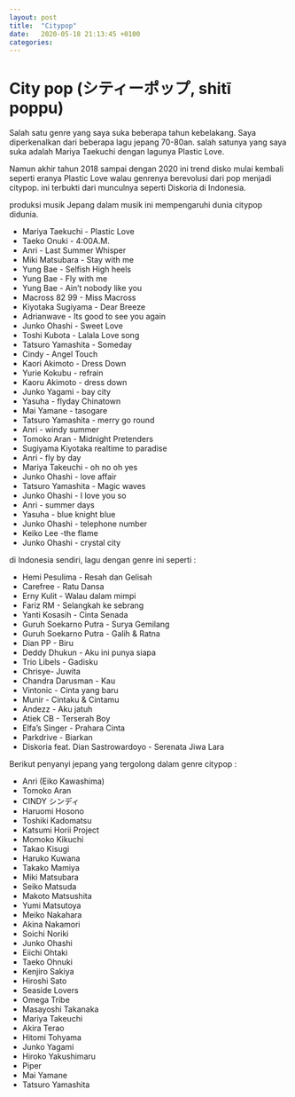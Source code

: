 ```yaml
---
layout: post
title:  "Citypop"
date:   2020-05-18 21:13:45 +0100
categories:
---
```


# City pop (シティーポップ, shitī poppu) 

Salah satu genre yang saya suka beberapa tahun kebelakang. Saya diperkenalkan dari beberapa lagu jepang 70-80an. salah satunya yang saya suka adalah Mariya Taekuchi dengan lagunya Plastic Love.

Namun akhir tahun 2018 sampai dengan 2020 ini trend disko mulai kembali seperti eranya Plastic Love walau genrenya berevolusi dari pop menjadi citypop. ini terbukti dari munculnya seperti Diskoria di Indonesia.

produksi musik Jepang dalam musik ini mempengaruhi dunia citypop didunia.

- Mariya Taekuchi - Plastic Love
- Taeko Onuki - 4:00A.M. 
- Anri - Last Summer Whisper
- Miki Matsubara - Stay with me
- Yung Bae - Selfish High heels
- Yung Bae - Fly with me
- Yung Bae - Ain’t nobody like you
- Macross 82 99 - Miss Macross
- Kiyotaka Sugiyama - Dear Breeze
- Adrianwave - Its good to see you again
- Junko Ohashi - Sweet Love
- Toshi Kubota - Lalala Love song
- Tatsuro Yamashita - Someday
- Cindy - Angel Touch
- Kaori Akimoto - Dress Down
- Yurie Kokubu - refrain
- Kaoru Akimoto - dress down 
- Junko Yagami - bay city
- Yasuha - flyday Chinatown
- Mai Yamane - tasogare
- Tatsuro Yamashita - merry go round
- Anri - windy summer 
- Tomoko Aran - Midnight Pretenders 
- Sugiyama Kiyotaka realtime to paradise
- Anri - fly by day 
- Mariya Takeuchi - oh no oh yes
- Junko Ohashi - love affair
- Tatsuro Yamashita - Magic waves 
- Junko Ohashi - I love you so 
- Anri - summer days 
- Yasuha - blue knight blue
- Junko Ohashi - telephone number
- Keiko Lee -the flame
- Junko Ohashi - crystal city



di Indonesia sendiri, lagu dengan genre ini seperti :
- Hemi Pesulima - Resah dan Gelisah
- Carefree - Ratu Dansa
- Erny Kulit - Walau dalam mimpi
- Fariz RM - Selangkah ke sebrang
- Yanti Kosasih - Cinta Senada
- Guruh Soekarno Putra - Surya Gemilang
- Guruh Soekarno Putra - Galih & Ratna
- Dian PP - Biru
- Deddy Dhukun - Aku ini punya siapa
- Trio Libels - Gadisku
- Chrisye- Juwita
- Chandra Darusman - Kau
- Vintonic - Cinta yang baru 
- Munir - Cintaku & Cintamu
- Andezz - Aku jatuh
- Atiek CB - Terserah Boy
- Elfa’s Singer - Prahara Cinta
- Parkdrive - Biarkan
- Diskoria feat. Dian Sastrowardoyo - Serenata Jiwa Lara

Berikut penyanyi jepang yang tergolong dalam genre citypop :
- Anri (Eiko Kawashima)
- Tomoko Aran
- CINDY シンディ
- Haruomi Hosono
- Toshiki Kadomatsu
- Katsumi Horii Project
- Momoko Kikuchi 
- Takao Kisugi
- Haruko Kuwana
- Takako Mamiya
- Miki Matsubara
- Seiko Matsuda
- Makoto Matsushita
- Yumi Matsutoya
- Meiko Nakahara
- Akina Nakamori
- Soichi Noriki
- Junko Ohashi
- Eiichi Ohtaki
- Taeko Ohnuki
- Kenjiro Sakiya
- Hiroshi Sato 
- Seaside Lovers
- Omega Tribe 
- Masayoshi Takanaka
- Mariya Takeuchi
- Akira Terao
- Hitomi Tohyama
- Junko Yagami
- Hiroko Yakushimaru
- Piper
- Mai Yamane
- Tatsuro Yamashita